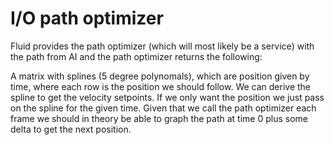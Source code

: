 # I/O path optimizer

Fluid provides the path optimizer (which will most likely be a service) with the path from AI and the path optimizer returns the following: 

A matrix with splines (5 degree polynomals), which are position given by time, where each row is the position we should follow. We can derive the spline to get the velocity 
setpoints. If we only want the position we just pass on the spline for the given time. Given that we call the path optimizer each frame we should in theory be able to graph the 
path at time 0 plus some delta to get the next position.